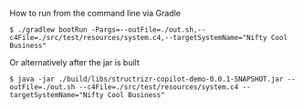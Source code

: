 How to run from the command line via Gradle
```
$ ./gradlew bootRun -Pargs=--outFile=./out.sh,--c4File=./src/test/resources/system.c4,--targetSystemName="Nifty Cool Business"
```
Or alternatively after the jar is built
```
$ java -jar ./build/libs/structrizr-copilot-demo-0.0.1-SNAPSHOT.jar --outFile=./out.sh --c4File=./src/test/resources/system.c4 --targetSystemName="Nifty Cool Business"
```

